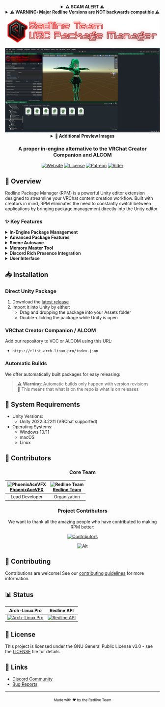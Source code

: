 <div align="center">

<details>
<summary><b>⚠️ SCAM ALERT ⚠️</b></summary>
This is a Free and Open Source Software  
  
If you bought this anywhere else or did not get it from here, the Jinxxy, or our VPM then you have been scammed!  
I will not charge people for FOSS software  
</details>


<details>
<summary><b>⚠️ WARNING: Major Redline Versions are NOT backwards compatible ⚠️</b></summary>
<details>
<summary><b>⚠️ V5 Release ⚠️</b></summary>

This version features a complete reconstruction of the project organization, making it incompatible with previous versions.
</details>

<details>
<summary><b>⚠️ V4 Release ⚠️</b></summary>

This version removes deprecated features and introduces breaking changes.
</details>

<details>
<summary><b>⚠️ V3 Release ⚠️</b></summary>

You may have to manually remove the old package folder (`dev.runaxr.redline`) to import this update.  
We have attempted to automate this process but cannot guarantee it will work in all cases.
</details>
</details>
<img src="RPMBanner.png" width="500" alt="Redline Package Manager">

<img src="PreviewImages/MainPreview.png" width="650" />

<details>
<summary><b>📸 Additional Preview Images</b></summary>

<div align="center">
  <div style="display: flex; flex-wrap: wrap; justify-content: center;">
    <div style="flex: 1 1 45%; max-width: 45%; padding: 10px;">
      <img src="PreviewImages/Repositories.png" width="100%" />
      <h4>Repositories View</h4>
    </div>
    <div style="flex: 1 1 45%; max-width: 45%; padding: 10px;">
      <img src="PreviewImages/Repo Catalog.png" width="100%" />
      <h4>Repository Catalog</h4>
    </div>
    <div style="flex: 1 1 45%; max-width: 45%; padding: 10px;">
      <img src="PreviewImages/Packages Subtab.png" width="100%" />
      <h4>Packages Subtab</h4>
    </div>
    <div style="flex: 1 1 45%; max-width: 45%; padding: 10px;">
      <img src="PreviewImages/Installed.png" width="100%" />
      <h4>Installed Packages</h4>
    </div>
    <div style="flex: 1 1 45%; max-width: 45%; padding: 10px;">
      <img src="PreviewImages/Settings.png" width="100%" />
      <h4>Settings Panel</h4>
    </div>
    <div style="flex: 1 1 45%; max-width: 45%; padding: 10px;">
      <img src="PreviewImages/Autosaver.png" width="100%" />
      <h4>Autosave Settings</h4>
    </div>
    <div style="flex: 1 1 45%; max-width: 45%; padding: 10px;">
      <img src="PreviewImages/MemoryMaster.png" width="100%" />
      <h4>Memory Master Tool</h4>
    </div>
  </div>
</div>
</details>

### A proper in-engine alternative to the VRChat Creator Companion and ALCOM

[![Website](https://img.shields.io/website?down_color=red&down_message=Offline&label=arch-linux.pro&style=for-the-badge&up_color=cyan&up_message=Online&url=https%3A%2F%2Farch-linux.pro)](https://arch-linux.pro)
[![License](https://img.shields.io/badge/License-GPL--3.0-blue.svg?style=for-the-badge)](LICENSE)
[![Patreon](https://img.shields.io/badge/Patreon-Support-pink?style=for-the-badge)](https://www.patreon.com/PhoenixAceVFX)
[![Rider](https://img.shields.io/badge/Developed%20with-Rider-DD1265?style=for-the-badge&logo=rider&logoColor=white)](https://www.jetbrains.com/rider/)

</div>

## 🚀 Overview

Redline Package Manager (RPM) is a powerful Unity editor extension designed to streamline your VRChat content creation workflow. Built with creators in mind, RPM eliminates the need to constantly switch between applications by bringing package management directly into the Unity editor.

### ✨ Key Features

<details>
<summary><b>In-Engine Package Management</b></summary>

- Browse, download, and manage packages without leaving Unity
- Seamlessly import your existing VRChat Creator Companion or ALCOM repositories
- Support for multiple repositories and repository grouping
- Easy repository import from VCC/ALCOM
- Default repository management
- Compacted Overflow Fix for organized community repositories
</details>

<details>
<summary><b>Advanced Package Features</b></summary>

- Dependency visualization and management
- Version comparison tool
- Installation history tracking
- Package backup and restore
- Advanced search and filtering
- Automatic dependency resolution
- Intelligent package removal with dependency checks
- Smart management of package temp folders
</details>

<details>
<summary><b>Scene Autosave</b></summary>

- Configurable autosave intervals and prefixes
- Save on Play and Save on Compile options
- Multiple backup strategies: Rotating, Incremental, Timestamped, Hybrid
- Scene-specific settings and custom save triggers
- Exclude specific scenes from autosave
- Option to save all open scenes
- Compress saves and save metadata options
- Notifications and save history timeline
- Restore from autosave functionality
</details>

<details>
<summary><b>Memory Master Tool</b></summary>

- Comprehensive memory monitoring (current, peak, system RAM, swap)
- Manual and timer-based automatic memory cleanup
- Configurable memory thresholds and presets (e.g., Low End, High End, Auto)
- Visual memory usage graph
- Object pool statistics
- Texture management with automatic optimization (compression, resizing)
- GC Collection history
- Memory allocation patterns (for leak detection)
- Asset Bundle management (tracking and unloading unused bundles)
</details>

<details>
<summary><b>Discord Rich Presence Integration</b></summary>

- Display your Unity Editor activity in Discord
- Customizable RPC states
</details>

<details>
<summary><b>User Interface</b></summary>

- Clean and intuitive interface
- Package comparison view
- Dependency graph visualization
- Installation history view
- Advanced filtering options
- Repository Catalog for browsing available repositories
</details>

## 📥 Installation

### Direct Unity Package

1. Download the [latest release](https://github.com/Redline-Team/RPM/releases/latest)
2. Import it into Unity by either:
   - Drag and dropping the package into your Assets folder
   - Double-clicking the package while Unity is open

### VRChat Creator Companion / ALCOM

Add our repository to VCC or ALCOM using this URL:
- `https://rlist.arch-linux.pro/index.json`

### Automatic Builds

We offer automatically built packages for easy releasing:
> ⚠️ **Warning**: Automatic builds only happen with version revisions  
> 🔧 This means that what is on the repo is what is on releases

## 🔧 System Requirements

- Unity Versions:
  - Unity 2022.3.22f1 (VRChat supported)
- Operating Systems:
  - Windows 10/11
  - macOS
  - Linux

## 👥 Contributors

<div align="center">

### Core Team

| <img src="https://github.com/PhoenixAceVFX.png" width="100" height="100" alt="PhoenixAceVFX"><br>[PhoenixAceVFX](https://github.com/PhoenixAceVFX) | <img src="https://github.com/Redline-Team.png" width="100" height="100" alt="Redline Team"><br>[Redline Team](https://github.com/Redline-Team) |
|:---:|:---:|
| Lead Developer | Organization |

### Project Contributors

We want to thank all the amazing people who have contributed to making RPM better:

[![Contributors](https://contrib.rocks/image?repo=Redline-Team/RPM)](https://github.com/Redline-Team/RPM/graphs/contributors)

![Alt](https://repobeats.axiom.co/api/embed/964eb714896ae0cfc06ef17587deaf115041c69f.svg "Repobeats analytics image")

</div>

## 🤝 Contributing

Contributions are welcome! See our [contributing guidelines](CONTRIBUTING.md) for more information.

## 📊 Status

<div align="center">

| Arch-Linux.Pro | Redline API |
|---------|---------|
| [![Arch-Linux.Pro](https://uptime.betterstack.com/status-badges/v3/monitor/1psjj.svg)](https://status.arch-linux.pro) | [![Redline API](https://uptime.betterstack.com/status-badges/v3/monitor/1jo77.svg)](https://status.arch-linux.pro) |

</div>

## 📜 License

This project is licensed under the GNU General Public License v3.0 - see the [LICENSE](LICENSE) file for details.

## 🔗 Links

- [Discord Community](https://discord.com/invite/PPTyhTAb6r)
- [Bug Reports](https://github.com/Redline-Team/RPM/issues)

---

<div align="center">
  <sub>Made with ❤️ by the Redline Team</sub>
</div>
